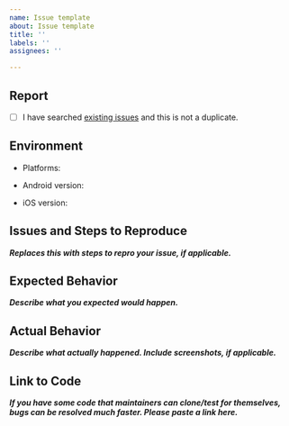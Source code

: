 ```yaml
---
name: Issue template
about: Issue template
title: ''
labels: ''
assignees: ''

---
```


## Report

- [ ] I have searched [existing issues](https://github.com/CatalystCode/react-native-azurenotificationhub/issues) and this is not a duplicate.

## Environment

<!-- Which platforms does this issue apply (Android/iOS/Windows)? -->
- Platforms: 
<!-- [Android] Which version of Android? -->
- Android version: 
<!-- [iOS] Which version of iOS? -->
- iOS version: 

## Issues and Steps to Reproduce
***Replaces this with steps to repro your issue, if applicable.***

## Expected Behavior
***Describe what you expected would happen.***

## Actual Behavior
***Describe what actually happened. Include screenshots, if applicable.***

## Link to Code
***If you have some code that maintainers can clone/test for themselves, bugs can be resolved much faster. Please paste a link here.***
